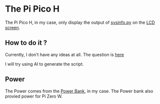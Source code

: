 # The Pi Pico H
The Pi Pico H, in my case, only display the output of [sysinfo.py](../Scripts/sysinfo.py) on the [LCD screen](../Documentation/HARDWARE.md#what-i-plan-to-buy).

## How to  do it ?
Currently, I don't have any ideas at all. The question is [here](https://forums.raspberrypi.com/viewtopic.php?t=372820&start=25)

I will try using AI to generate the script.

## Power
The Power comes from the [Power Bank](../Documentation/HARDWARE.md#material), in my case.
The Power bank also provied power for Pi Zero W.